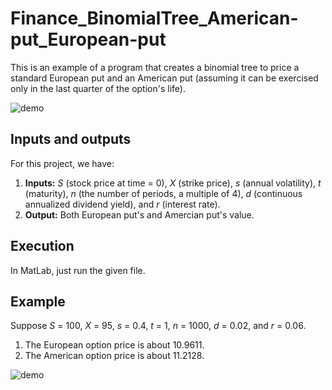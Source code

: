 # Finance_BinomialTree_American-put_European-put

This is an example of a program that creates a binomial tree to price a standard European put and an American put (assuming it can be exercised only in the last quarter of the option's life).

![demo](/images/demo.gif)

## Inputs and outputs

For this project, we have:
1. **Inputs:** *S* (stock price at time = 0), *X* (strike price), *s* (annual volatility), *t* (maturity), *n* (the number of periods, a multiple of 4), *d* (continuous annualized dividend yield), and *r* (interest rate).
2. **Output:** Both European put's and Amercian put's value. 

## Execution
In MatLab, just run the given file.

## Example
Suppose *S* = 100, *X* = 95, *s* = 0.4, *t* = 1, *n* = 1000, *d* = 0.02, and *r* = 0.06. 
1. The European option price is about 10.9611.
2. The American option price is about 11.2128.

![demo](/images/pic14.png)